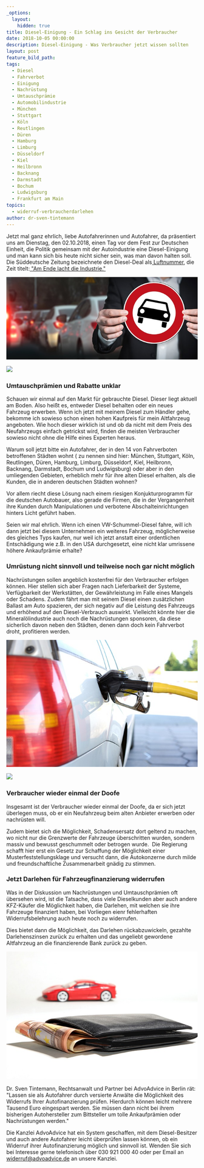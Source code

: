 ```yaml
---
_options:
  layout:
    hidden: true
title: Diesel-Einigung - Ein Schlag ins Gesicht der Verbraucher
date: 2018-10-05 00:00:00
description: Diesel-Einigung - Was Verbraucher jetzt wissen sollten
layout: post
feature_bild_path:
tags:
  - Diesel
  - Fahrverbot
  - Einigung
  - Nachrüstung
  - Umtauschprämie
  - Automobilindustrie
  - München
  - Stuttgart
  - Köln
  - Reutlingen
  - Düren
  - Hamburg
  - Limburg
  - Düsseldorf
  - Kiel
  - Heilbronn
  - Backnang
  - Darmstadt
  - Bochum
  - Ludwigsburg
  - Frankfurt am Main
topics:
  - widerruf-verbraucherdarlehen
author: dr-sven-tintemann
---
```


Jetzt mal ganz ehrlich, liebe Autofahrerinnen und Autofahrer, da pr&auml;sentiert uns am Dienstag, den 02.10.2018, einen Tag vor dem Fest zur Deutschen Einheit, die Politik gemeinsam mit der Autoindustrie eine Diesel-Einigung und man kann sich bis heute nicht sicher sein, was man davon halten soll. Die S&uuml;ddeutsche Zeitung bezeichnete den Diesel-Deal als[ Luftnummer](https://www.sueddeutsche.de/wirtschaft/drohende-fahrverbote-der-diesel-deal-ist-eine-luftnummer-1.4153919), die Zeit titelt:[ "Am Ende lacht die Industrie."](https://www.zeit.de/politik/deutschland/2018-10/diesel-kompromiss-grosse-koalition-bundesregierung-auto-industrie-fahrverbote)

![](/uploads/auto-2679743-640-9.jpg)

![](blob:https://app.cloudcannon.com/da382780-7620-4685-bd95-8b5aad29df21)

### Umtauschpr&auml;mien und Rabatte unklar

Schauen wir einmal auf den Markt f&uuml;r gebrauchte Diesel. Dieser liegt aktuell am Boden. Also hei&szlig;t es, entweder Diesel behalten oder ein neues Fahrzeug erwerben. Wenn ich jetzt mit meinem Diesel zum H&auml;ndler gehe, bekomme ich sowieso schon einen hohen Kaufpreis f&uuml;r mein Altfahrzeug angeboten. Wie hoch dieser wirklich ist und ob da nicht mit dem Preis des Neufahrzeugs einfach getrickst wird, finden die meisten Verbraucher sowieso nicht ohne die Hilfe eines Experten heraus.

Warum soll jetzt bitte ein Autofahrer, der in den 14 von Fahrverboten betroffenen St&auml;dten wohnt ( zu nennen sind hier: M&uuml;nchen, Stuttgart, K&ouml;ln, Reutlingen, D&uuml;ren, Hamburg, Limburg, D&uuml;sseldorf, Kiel, Heilbronn, Backnang, Darmstadt, Bochum und Ludwigsburg) oder aber in den umliegenden Gebieten, erheblich mehr f&uuml;r ihre alten Diesel erhalten, als die Kunden, die in anderen deutschen St&auml;dten wohnen?

Vor allem riecht diese L&ouml;sung nach einem riesigen Konjukturprogramm f&uuml;r die deutschen Autobauer, also gerade die Firmen, die in der Vergangenheit ihre Kunden durch Manipulationen und verbotene Abschalteinrichtungen hinters Licht gef&uuml;hrt haben.

Seien wir mal ehrlich. Wenn ich einen VW-Schummel-Diesel fahre, will ich dann jetzt bei diesem Unternehmen ein weiteres Fahrzeug, m&ouml;glicherweise des gleiches Typs kaufen, nur weil ich jetzt anstatt einer ordentlichen Entsch&auml;digung wie z.B. in den USA durchgesetzt, eine nicht klar umrissene h&ouml;here Ankaufpr&auml;mie erhalte?

### Umr&uuml;stung nicht sinnvoll und teilweise noch gar nicht m&ouml;glich

Nachr&uuml;stungen sollen angeblich kostenfrei f&uuml;r den Verbraucher erfolgen k&ouml;nnen. Hier stellen sich aber Fragen nach Lieferbarkeit der Systeme, Verf&uuml;gbarkeit der Werkst&auml;tten, der Gew&auml;hrleistung im Falle eines Mangels oder Schadens. Zudem f&auml;hrt man mit seinem Diesel einen zus&auml;tzlichen Ballast am Auto spazieren, der sich negativ auf die Leistung des Fahrzeugs und erh&ouml;hend auf den Diesel-Verbrauch auswirkt. Vielleicht k&ouml;nnte hier die Mineral&ouml;lindustrie auch noch die Nachr&uuml;stungen sponsoren, da diese sicherlich davon neben den St&auml;dten, denen dann doch kein Fahrverbot droht, profitieren werden.

![](/uploads/refuel-2157211-640-3.jpg)

![](blob:https://app.cloudcannon.com/97e9f1f9-bba0-408d-918f-0cf92bde7e3c)

### Verbraucher wieder einmal der Doofe

Insgesamt ist der Verbraucher wieder einmal der Doofe, da er sich jetzt &uuml;berlegen muss, ob er ein Neufahrzeug beim alten Anbieter erwerben oder nachr&uuml;sten will.

Zudem bietet sich die M&ouml;glichkeit, Schadensersatz dort geltend zu machen, wo nicht nur die Grenzwerte der Fahrzeuge &uuml;berschritten wurden, sondern massiv und bewusst geschummelt oder betrogen wurde.&nbsp; Die Regierung schafft hier erst ein Gesetz zur Schaffung der M&ouml;glichkeit einer Musterfeststellungsklage und versucht dann, die Autokonzerne durch milde und freundschaftliche Zusammenarbeit gn&auml;dig zu stimmen.

### Jetzt Darlehen f&uuml;r Fahrzeugfinanzierung widerrufen

Was in der Diskussion um Nachr&uuml;stungen und Umtauschpr&auml;mien oft &uuml;bersehen wird, ist die Tatsache, dass viele Dieselkunden aber auch andere KFZ-K&auml;ufer die M&ouml;glichkeit haben, die Darlehen, mit welchen sie ihre Fahrzeuge finanziert haben, bei Vorliegen eienr fehlerhaften Widerrufsbelehrung auch heute noch zu widerrufen.

Dies bietet dann die M&ouml;glichkeit, das Darlehen r&uuml;ckabzuwickeln, gezahlte Darlehenszinsen zur&uuml;ck zu erhalten und das ungeliebt gewordene Altfahrzeug an die finanzierende Bank zur&uuml;ck zu geben.

![](/uploads/auto-financing-2157347-640-3.jpg)

Dr. Sven Tintemann, Rechtsanwalt und Partner bei AdvoAdvice in Berlin r&auml;t: "Lassen sie als Autofahrer durch versierte Anw&auml;lte die M&ouml;glichkeit des Widerrufs Ihrer Autofinanzierung pr&uuml;fen. Hierdurch k&ouml;nnen leicht mehrere Tausend Euro eingespart werden. Sie m&uuml;ssen dann nicht bei ihrem bisherigen Autohersteller zum Bittsteller um tolle Ankaufpr&auml;mien oder Nachr&uuml;stungen werden."

Die Kanzlei AdvoAdvice hat ein System geschaffen, mit dem Diesel-Besitzer und auch andere Autofahrer leicht &uuml;berpr&uuml;fen lassen k&ouml;nnen, ob ein Widerruf ihrer Autofinanzierung m&ouml;glich und sinnvoll ist. Wenden Sie sich bei Interesse gerne telefonisch &uuml;ber 030 921 000 40 oder per Email an widerruf@advoadvice.de an unsere Kanzlei.
